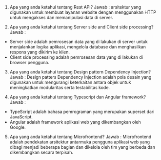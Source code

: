 1. Apa yang anda ketahui tentang Rest API?
Jawab : arsitektur yang digunakan untuk membuat layanan website dengan menggunakan HTTP untuk mengakses dan memanipulasi data di server.

2. Apa yang anda ketahui tentang Server side and Client side processing?
Jawab : 
- Server side adalah pemrosesan data yang di lakukan di server untuk menjalankan logika aplikasi, mengelola database dan menghasilkan respons yang dikirim ke klien.
- Client side processing adalah pemrosesan data yang di lakukan di browser pengguna.

3. Apa yang anda ketahui tentang Design pattern Dependency Injection?
Jawab : Design patters Dependency Injection adalah pola desain yang digunakan untuk mengurangi keterkaitan antara objek untuk meningkatkan modularitas serta testabilitas kode.

4. Apa yang anda ketahui tentang Typescript dan Angular framework?
Jawab : 
- TypeScript adalah bahasa pemrograman yang merupakan superset dari JavaScript.
- Angular adalah framework aplikasi web yang dikembangkan oleh Google.

5. Apa yang anda ketahui tentang Microfrontend?
Jawab : Microfrontend adalah pendekatan arsitektur antarmuka pengguna aplikasi web yang dibagi menjadi beberapa bagian dan dikelola oleh tim yang berbeda dan dikembangkan secara terpisah.